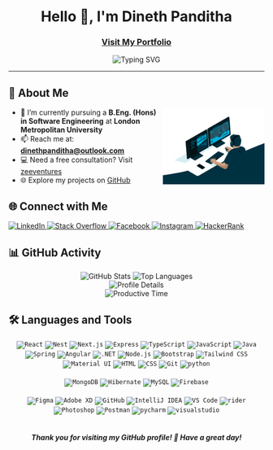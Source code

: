 <h1 align="center">Hello 👋, I'm Dineth Panditha </h1>




<h3 align="center">
  <a href="https://dinethpanditha.dev" target="_blank">Visit My Portfolio</a>
</h3>

<p align="center">
  <img src="https://readme-typing-svg.herokuapp.com?font=Fira+Code&size=22&pause=1000&color=00FF00&center=true&vCenter=true&width=435&lines=Full-Stack+Developer;Web+%26+Mobile+Developer;Tech+Enthusiast" alt="Typing SVG" />
</p>


---



## 🚀 About Me
<img align="right" alt="Coding" width="200" src="https://github.com/dinethh/dinethh/blob/main/coding.gif">


- 🌱 I’m currently pursuing a **B.Eng. (Hons) in Software Engineering** at **London Metropolitan University**
- 📫 Reach me at: **dinethpanditha@outlook.com**
- 💻 Need a free consultation? Visit [zeeventures](https://www.zeeventures.lk/)
- 🌐 Explore my projects on [GitHub](https://github.com/dinethh)

## 🌐 Connect with Me

<p align="left">
  <a href="https://linkedin.com/in/dineth-panditha-889b65259" target="_blank">
    <img src="https://img.shields.io/badge/-LinkedIn-0077B5?style=flat-square&logo=linkedin&logoColor=white" alt="LinkedIn">
  </a>
  <a href="https://stackoverflow.com/users/20862921/dineth" target="_blank">
    <img src="https://img.shields.io/badge/-Stack%20Overflow-FE7A16?style=flat-square&logo=stack-overflow&logoColor=white" alt="Stack Overflow">
  </a>
  <a href="https://www.facebook.com/profile.php?id=100087739030088&mibextid=zbwkwl" target="_blank">
    <img src="https://img.shields.io/badge/-Facebook-1877F2?style=flat-square&logo=facebook&logoColor=white" alt="Facebook">
  </a>
  <a href="https://instagram.com/instergum.com/" target="_blank">
    <img src="https://img.shields.io/badge/-Instagram-E4405F?style=flat-square&logo=instagram&logoColor=white" alt="Instagram">
  </a>
  <a href="https://www.hackerrank.com/@dinethpanditha9" target="_blank">
    <img src="https://img.shields.io/badge/-HackerRank-2EC866?style=flat-square&logo=hackerrank&logoColor=white" alt="HackerRank">
  </a>
</p>

## 📊 GitHub Activity

<div align="center">
  <img src="https://github-profile-summary-cards.vercel.app/api/cards/stats?username=dinethh&theme=react" alt="GitHub Stats" />
  <img src="https://github-readme-stats.vercel.app/api/top-langs/?username=dinethh&langs_count=20&count_private=true&layout=compact&theme=react&hide_border=true" alt="Top Languages" />
  <br>
  <img src="http://github-profile-summary-cards.vercel.app/api/cards/profile-details?username=dinethh&theme=react" alt="Profile Details" />
  <br>
  <img src="http://github-profile-summary-cards.vercel.app/api/cards/productive-time?username=dinethh&theme=react&utcOffset=8" alt="Productive Time" />
</div>

## 🛠️ Languages and Tools

<div align="center">
  <code><img height="40" src="https://skillicons.dev/icons?i=react" alt="React"></code>
  <code><img height="40" src="https://skillicons.dev/icons?i=nest" alt="Nest"></code>
  <code><img height="40" src="https://skillicons.dev/icons?i=next" alt="Next.js"></code>
  <code><img height="40" src="https://skillicons.dev/icons?i=express" alt="Express"></code>
  <code><img height="40" src="https://skillicons.dev/icons?i=ts" alt="TypeScript"></code>
  <code><img height="40" src="https://skillicons.dev/icons?i=js" alt="JavaScript"></code>
  <code><img height="40" src="https://skillicons.dev/icons?i=java" alt="Java"></code>
  <code><img height="40" src="https://skillicons.dev/icons?i=spring" alt="Spring"></code>
  <code><img height="40" src="https://skillicons.dev/icons?i=angular" alt="Angular"></code>
  <code><img height="40" src="https://skillicons.dev/icons?i=dotnet" alt=".NET"></code>
  <code><img height="40" src="https://skillicons.dev/icons?i=nodejs" alt="Node.js"></code>
  <code><img height="40" src="https://skillicons.dev/icons?i=bootstrap" alt="Bootstrap"></code>
  <code><img height="40" src="https://skillicons.dev/icons?i=tailwindcss" alt="Tailwind CSS"></code>
  <code><img height="40" src="https://skillicons.dev/icons?i=materialui" alt="Material UI"></code>
  <code><img height="40" src="https://skillicons.dev/icons?i=html" alt="HTML"></code>
  <code><img height="40" src="https://skillicons.dev/icons?i=css" alt="CSS"></code>
  <code><img height="40" src="https://skillicons.dev/icons?i=git" alt="Git"></code>
   <code><img height="40" src="https://skillicons.dev/icons?i=python" alt="python"></code>
  
  <br>
  <br>
  <code><img height="40" src="https://skillicons.dev/icons?i=mongodb" alt="MongoDB"></code>
  <code><img height="40" src="https://skillicons.dev/icons?i=hibernate" alt="Hibernate"></code>
  <code><img height="40" src="https://skillicons.dev/icons?i=mysql" alt="MySQL"></code>
  <code><img height="40" src="https://skillicons.dev/icons?i=firebase" alt="Firebase"></code>
  <br>
  <br>
  <code><img height="40" src="https://skillicons.dev/icons?i=figma" alt="Figma"></code>
  <code><img height="40" src="https://skillicons.dev/icons?i=xd" alt="Adobe XD"></code>
  <code><img height="40" src="https://skillicons.dev/icons?i=github" alt="GitHub"></code>
  <code><img height="40" src="https://skillicons.dev/icons?i=idea" alt="IntelliJ IDEA"></code>
  <code><img height="40" src="https://skillicons.dev/icons?i=vscode" alt="VS Code"></code>
   <code><img height="40" src="https://skillicons.dev/icons?i=rider" alt="rider"></code>
  <code><img height="40" src="https://skillicons.dev/icons?i=photoshop" alt="Photoshop"></code>
  <code><img height="40" src="https://skillicons.dev/icons?i=postman" alt="Postman"></code>
   <code><img height="40" src="https://skillicons.dev/icons?i=pycharm" alt="pycharm"></code>
    <code><img height="40" src="https://skillicons.dev/icons?i=visualstudio" alt="visualstudio"></code>
</div>

<br/>

<h5 align="center">
  Thank you for visiting my GitHub profile! 🤝 Have a great day!
</h5>
